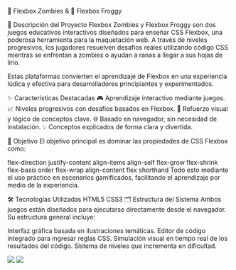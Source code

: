 🧠 Flexbox Zombies & 🐸 Flexbox Froggy

📌 Descripción del Proyecto
Flexbox Zombies y Flexbox Froggy son dos juegos educativos interactivos diseñados para enseñar CSS Flexbox, una poderosa herramienta para la maquetación web. A través de niveles progresivos, los jugadores resuelven desafíos reales utilizando código CSS mientras se enfrentan a zombies o ayudan a ranas a llegar a sus hojas de lirio.

Estas plataformas convierten el aprendizaje de Flexbox en una experiencia lúdica y efectiva para desarrolladores principiantes y experimentados.

✨ Características Destacadas
🎮 Aprendizaje interactivo mediante juegos.
📈 Niveles progresivos con desafíos basados en Flexbox.
🧠 Refuerzo visual y lógico de conceptos clave.
🌐 Basado en navegador, sin necesidad de instalación.
💡 Conceptos explicados de forma clara y divertida.

🎯 Objetivo
El objetivo principal es dominar las propiedades de CSS Flexbox como:

flex-direction
justify-content
align-items
align-self
flex-grow
flex-shrink
flex-basis
order
flex-wrap
align-content
flex shorthand
Todo esto mediante el uso práctico en escenarios gamificados, facilitando el aprendizaje por medio de la experiencia.

🛠️ Tecnologías Utilizadas
HTML5
CSS3
🗂️ Estructura del Sistema
Ambos juegos están diseñados para ejecutarse directamente desde el navegador. Su estructura general incluye:

Interfaz gráfica basada en ilustraciones temáticas.
Editor de código integrado para ingresar reglas CSS.
Simulación visual en tiempo real de los resultados del código.
Sistema de niveles que incrementa en dificultad.

![](https://i.ibb.co/0VywDzmj/Imagen-de-Whats-App-2025-09-03-a-las-14-36-19-3ee5bef4.jpg)
![](https://i.ibb.co/PsfhFK98/Imagen-de-Whats-App-2025-09-02-a-las-16-07-41-a018c78b.jpg)